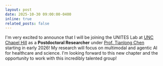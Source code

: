 ```yaml
---
layout: post
date: 2025-10-30 09:00:00-0400
inline: true
related_posts: false
---
```


I'm very excited to announce that I will be joining the UNITES Lab at [UNC Chapel Hill](https://www.unc.edu/) as a **Postdoctoral Researcher** under [Prof. Tianlong Chen](https://tianlong-chen.github.io/) starting in early 2026! My research will focus on multimodal and agentic AI for healthcare and science. I'm looking forward to this new chapter and the opportunity to work with this incredibly talented group!
